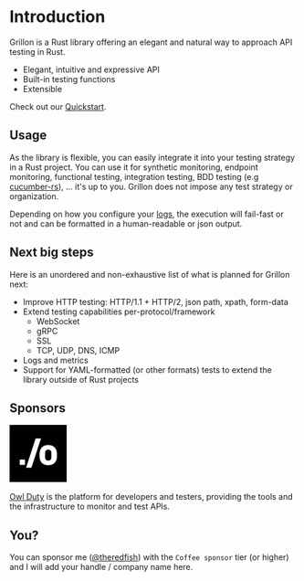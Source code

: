 # Introduction

Grillon is a Rust library offering an elegant and natural way to approach API testing in Rust.

- Elegant, intuitive and expressive API
- Built-in testing functions
- Extensible

Check out our [Quickstart](./quickstart.md).

## Usage

As the library is flexible, you can easily integrate it into your testing strategy in a Rust project.
You can use it for synthetic monitoring, endpoint monitoring, functional testing, integration
testing, BDD testing (e.g [cucumber-rs](https://github.com/cucumber-rs/cucumber)), ... it's up to
you. Grillon does not impose any test strategy or organization.

Depending on how you configure your [logs](logs.md), the execution will fail-fast or not and can be
formatted in a human-readable or json output.

## Next big steps

Here is an unordered and non-exhaustive list of what is planned for Grillon next:

- Improve HTTP testing: HTTP/1.1 + HTTP/2, json path, xpath, form-data
- Extend testing capabilities per-protocol/framework
  - WebSocket
  - gRPC
  - SSL
  - TCP, UDP, DNS, ICMP
- Logs and metrics
- Support for YAML-formatted (or other formats) tests to extend the library outside of Rust projects

## Sponsors

[![Owl Duty logo](./img/owlduty_logo.jpg)](https://owlduty.com)

[Owl Duty](https://owlduty.com) is the platform for developers and testers, providing the tools and the infrastructure to monitor and test APIs.

## You?

You can sponsor me ([@theredfish](https://github.com/sponsors/theredfish)) with the `Coffee sponsor` tier (or higher) and I will add your handle / company name here.
